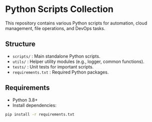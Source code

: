 # Python Scripts Collection

This repository contains various Python scripts for automation, cloud management, file operations, and DevOps tasks.

## Structure
- `scripts/` : Main standalone Python scripts.
- `utils/` : Helper utility modules (e.g., logger, common functions).
- `tests/` : Unit tests for important scripts.
- `requirements.txt` : Required Python packages.

## Requirements
- Python 3.8+
- Install dependencies:
```bash
pip install -r requirements.txt
